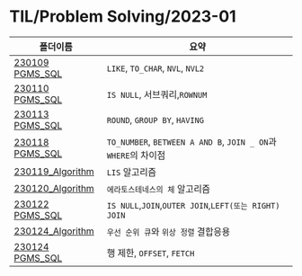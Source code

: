 # TIL/Problem Solving/2023-01

| 폴더이름                                                                                                      | 요약                                                        |
| --------------------------------------------------------------------------------------------------------- | --------------------------------------------------------- |
| [230109 PGMS_SQL](https://github.com/seho27060/TIL/tree/master/Problem-Sovling/2023-01/230109)            | `LIKE`, `TO_CHAR`, `NVL`, `NVL2`                          |
| [230110 PGMS_SQL](https://github.com/seho27060/TIL/tree/master/Problem-Sovling/2023-01/230110)            | `IS NULL`, 서브쿼리,`ROWNUM`                                  |
| [230113 PGMS_SQL](https://github.com/seho27060/TIL/tree/master/Problem-Sovling/2023-01/230113)            | `ROUND`, `GROUP BY`, `HAVING`                             |
| [230118 PGMS_SQL](https://github.com/seho27060/TIL/tree/master/Problem-Sovling/2023-01/230118_SQL)        | `TO_NUMBER`, `BETWEEN A AND B`, `JOIN _ ON`과 `WHERE`의 차이점 |
| [230119_Algorithm](https://github.com/seho27060/TIL/tree/master/Problem-Sovling/2023-01/230119_Algorithm) | `LIS` 알고리즘                                                |
| [230120_Algorithm](https://github.com/seho27060/TIL/tree/master/Problem-Sovling/2023-01/230120_Algorithm) | `에라토스테네스의 체` 알고리즘                                         |
| [230122 PGMS_SQL](https://github.com/seho27060/TIL/tree/master/Problem-Sovling/2023-01/230122_SQL)        | `IS NULL`,`JOIN`,`OUTER JOIN`,`LEFT(또는 RIGHT) JOIN`       |
| [230124_Algorithm](https://github.com/seho27060/TIL/tree/master/Problem-Sovling/2023-01/230124_Algorithm) | `우선 순위 큐`와 `위상 정렬` 결합응용                                   |
| [230124 PGMS_SQL](https://github.com/seho27060/TIL/tree/master/Problem-Sovling/2023-01/230124_SQL)        | 행 제한, `OFFSET`, `FETCH`                                   |
